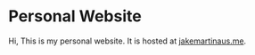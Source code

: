 # Personal Website

Hi, This is my personal website. It is hosted at [jakemartinaus.me](https://jakemartinaus.me).
